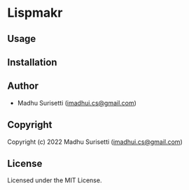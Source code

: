 # Lispmakr

## Usage

## Installation

## Author

* Madhu Surisetti (imadhui.cs@gmail.com)

## Copyright

Copyright (c) 2022 Madhu Surisetti (imadhui.cs@gmail.com)

## License

Licensed under the MIT License.
